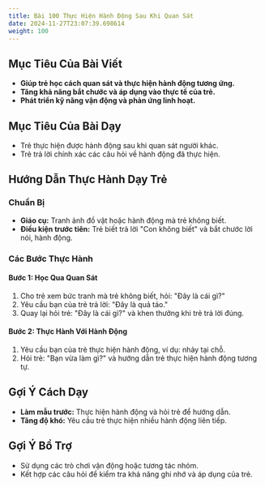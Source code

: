```yaml
---
title: Bài 100 Thực Hiện Hành Động Sau Khi Quan Sát
date: 2024-11-27T23:07:39.698614
weight: 100
---
```


## Mục Tiêu Của Bài Viết
- **Giúp trẻ học cách quan sát và thực hiện hành động tương ứng.**
- **Tăng khả năng bắt chước và áp dụng vào thực tế của trẻ.**
- **Phát triển kỹ năng vận động và phản ứng linh hoạt.**

## Mục Tiêu Của Bài Dạy
- Trẻ thực hiện được hành động sau khi quan sát người khác.
- Trẻ trả lời chính xác các câu hỏi về hành động đã thực hiện.

## Hướng Dẫn Thực Hành Dạy Trẻ

### Chuẩn Bị
- **Giáo cụ:** Tranh ảnh đồ vật hoặc hành động mà trẻ không biết.
- **Điều kiện trước tiên:** Trẻ biết trả lời "Con không biết" và bắt chước lời nói, hành động.

### Các Bước Thực Hành
#### Bước 1: Học Qua Quan Sát
1. Cho trẻ xem bức tranh mà trẻ không biết, hỏi: "Đây là cái gì?"
2. Yêu cầu bạn của trẻ trả lời: "Đây là quả táo."
3. Quay lại hỏi trẻ: "Đây là cái gì?" và khen thưởng khi trẻ trả lời đúng.

#### Bước 2: Thực Hành Với Hành Động
1. Yêu cầu bạn của trẻ thực hiện hành động, ví dụ: nhảy tại chỗ.
2. Hỏi trẻ: "Bạn vừa làm gì?" và hướng dẫn trẻ thực hiện hành động tương tự.

## Gợi Ý Cách Dạy
- **Làm mẫu trước:** Thực hiện hành động và hỏi trẻ để hướng dẫn.
- **Tăng độ khó:** Yêu cầu trẻ thực hiện nhiều hành động liên tiếp.

## Gợi Ý Bổ Trợ
- Sử dụng các trò chơi vận động hoặc tương tác nhóm.
- Kết hợp các câu hỏi để kiểm tra khả năng ghi nhớ và áp dụng của trẻ.

